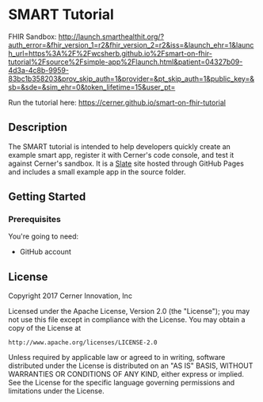 # SMART Tutorial

FHIR Sandbox:  http://launch.smarthealthit.org/?auth_error=&fhir_version_1=r2&fhir_version_2=r2&iss=&launch_ehr=1&launch_url=https%3A%2F%2Fwcsherb.github.io%2Fsmart-on-fhir-tutorial%2Fsource%2Fsimple-app%2Flaunch.html&patient=04327b09-4d3a-4c8b-9959-83bc1b358203&prov_skip_auth=1&provider=&pt_skip_auth=1&public_key=&sb=&sde=&sim_ehr=0&token_lifetime=15&user_pt=


Run the tutorial here:
https://cerner.github.io/smart-on-fhir-tutorial

Description
------------
The SMART tutorial is intended to help developers quickly create an example smart app, register it with Cerner's code console, and test it against Cerner's sandbox. It is a [Slate](https://github.com/lord/slate) site hosted through GitHub Pages and includes a small example app in the source folder.

Getting Started
------------------------------

### Prerequisites

You're going to need:

 - GitHub account

License
------------------------------
Copyright 2017 Cerner Innovation, Inc

Licensed under the Apache License, Version 2.0 (the "License");
you may not use this file except in compliance with the License.
You may obtain a copy of the License at

    http://www.apache.org/licenses/LICENSE-2.0

Unless required by applicable law or agreed to in writing, software
distributed under the License is distributed on an "AS IS" BASIS,
WITHOUT WARRANTIES OR CONDITIONS OF ANY KIND, either express or implied.
See the License for the specific language governing permissions and
limitations under the License.

